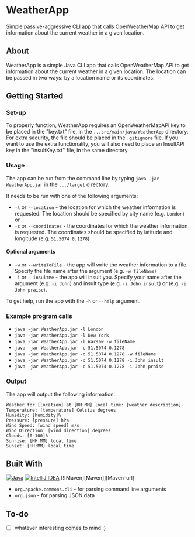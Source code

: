 <!-- Introduction -->

# WeatherApp

Simple passive-aggressive CLI app that calls OpenWeatherMap API to get information about the current weather in a given location.

<!-- ABOUT -->
## About

WeatherApp is a simple Java CLI app that calls OpenWeatherMap API to get information about the current weather in a given location. The location can be passed in two ways: by a location name or its coordinates.

## Getting Started

### Set-up
To properly function, WeatherApp requires an OpenWeatherMapAPI key to be placed in the "key.txt" file, in the `...src/main/java/WeatherApp`  directory. For extra security, the file should be placed in the `.gitignore` file. If you want to use the extra functionality, you will also need to place an InsultAPI key in the "insultKey.txt" file, in the same directory.

### Usage
The app can be run from the command line by typing `java -jar WeatherApp.jar` in the `.../target` directory.

It needs to be run with one of the following arguments:
- `-l` or `--location` - the location for which the weather information is requested. The location should be specified by city name (e.g. `London`)
  or
- `-c` or `--coordinates` - the coordinates for which the weather information is requested. The coordinates should be specified by latitude and longitude (e.g. `51.5074 0.1278`)
#### Optional arguments
- `-w` or `--writeToFile` - the app will write the weather information to a file. Specify the file name after the argument (e.g. `-w fileName`)
- `-i` or `--insultMe` - the app will insult you. Specify your name after the argument (e.g. `-i John`) and insult type (e.g. `-i John insult`) or (e.g. `-i John praise`).

To get help, run the app with the `-h` or `--help` argument.

### Example program calls
- `java -jar WeatherApp.jar -l London` 
- `java -jar WeatherApp.jar -l New York`
- `java -jar WeatherApp.jar -l Warsaw -w fileName`
- `java -jar WeatherApp.jar -c 51.5074 0.1278`
- `java -jar WeatherApp.jar -c 51.5074 0.1278 -w fileName`
- `java -jar WeatherApp.jar -c 51.5074 0.1278 -i John insult`
- `java -jar WeatherApp.jar -c 51.5074 0.1278 -i John praise`

### Output
The app will output the following information:
```
Weather for [location] at [HH:MM] local time: [weather description]
Temperature: [temperature] Celsius degrees
Humidity: [humidity]%
Pressure: [pressure] hPa
Wind Speed: [wind speed] m/s
Wind Direction: [wind direction] degrees
Clouds: [0-100]%
Sunrise: [HH:MM] local time
Sunset: [HH:MM] local time
```

<!-- STACK -->
## Built With

[![Java][Java]][Java-url]
[![IntelliJ IDEA][IntelliJ IDEA]][IntelliJ IDEA-url]
[![Maven][Maven]][Maven-url]
- `org.apache.commons.cli` - for parsing command line arguments
- `org.json` - for parsing JSON data


<!-- To-do -->
## To-do
- [ ] whatever interesting comes to mind :)

<!-- MARKDOWN LINKS & IMAGES -->
[Java]: https://img.shields.io/badge/Java-ED8B00?style=for-the-badge&logo=openjdk&logoColor=white
[Java-url]: https://www.java.com/en/
[IntelliJ IDEA]: https://img.shields.io/badge/IntelliJ_IDEA-000000.svg?style=for-the-badge&logo=intellij-idea&logoColor=white
[IntelliJ IDEA-url]: https://www.jetbrains.com/idea/
